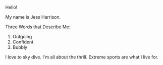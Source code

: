 Hello!

My name is Jess Harrison. 

Three Words that Describe Me: 

1. Outgoing
2. Confident
3. Bubbly

I love to sky dive. I'm all about the thrill. Extreme sports are what I live for. 